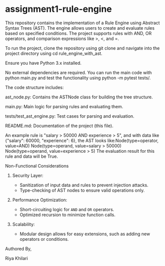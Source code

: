 # assignment1-rule-engine
This repository contains the implementation of a Rule Engine using Abstract Syntax Trees (AST). The engine allows users to create and evaluate rules based on specified conditions.
The project supports rules with AND, OR operators, and comparison expressions like >, <, and =.

To run the project, clone the repository using git clone <repository-url> and navigate into the project directory using cd rule_engine_with_ast. 

Ensure you have Python 3.x installed. 

No external dependencies are required. You can run the main code with python main.py and test the functionality using python -m pytest tests/.

The code structure includes:

ast_node.py: Contains the ASTNode class for building the tree structure.

main.py: Main logic for parsing rules and evaluating them.

tests/test_ast_engine.py: Test cases for parsing and evaluation.

README.md: Documentation of the project (this file).

An example rule is "salary > 50000 AND experience > 5", and with data like {"salary": 60000, "experience": 6}, the AST looks like:Node(type=operator, value=AND)
  Node(type=operand, value=salary > 50000)
  Node(type=operand, value=experience > 5)
  The evaluation result for this rule and data will be True.
  
 Non-Functional Considerations  
 
1. Security Layer:
   - Sanitization of input data and rules to prevent injection attacks.  
   - Type-checking of AST nodes to ensure valid operations only.  

2. Performance Optimization:
   - Short-circuiting logic for `AND` and `OR` operators.  
   - Optimized recursion to minimize function calls.

3. Scalability:
   - Modular design allows for easy extensions, such as adding new operators or conditions.


Authored By,

Riya Khilari
